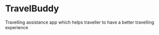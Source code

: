 # TravelBuddy
Travelling assistance app which helps traveller to have a better travelling experience

